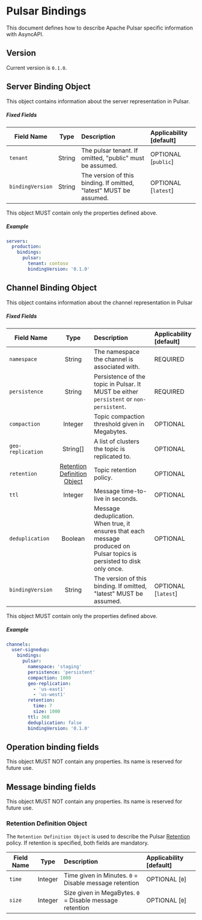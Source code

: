 # Pulsar Bindings
This document defines how to describe Apache Pulsar specific information with AsyncAPI.

<a name="version"></a>

## Version

Current version is `0.1.0`.

<a name="server"></a>
## Server Binding Object

This object contains information about the server representation in Pulsar.

##### Fixed Fields

Field Name | Type | Description | Applicability [default] |
---|:---:|:---|:---|
`tenant` | String | The pulsar tenant. If omitted, "public" must be assumed. | OPTIONAL [`public`] |
`bindingVersion` | String | The version of this binding. If omitted, "latest" MUST be assumed. | OPTIONAL [`latest`] |

This object MUST contain only the properties defined above.

##### Example

```yaml
servers:
  production:
    bindings:
      pulsar:
        tenant: contoso
        bindingVersion: '0.1.0'
```

<a name="channel"></a>
## Channel Binding Object
This object contains information about the channel representation in Pulsar

##### Fixed Fields

Field Name | Type | Description | Applicability [default] |
---|:---:|:---|:---|
`namespace` | String |  The namespace the channel is associated with. | REQUIRED |
`persistence` | String | Persistence of the topic in Pulsar. It MUST be either `persistent` or `non-persistent`. | REQUIRED |
`compaction`| Integer | Topic compaction threshold given in Megabytes. | OPTIONAL |
`geo-replication` | String[] | A list of clusters the topic is replicated to. | OPTIONAL |
`retention` | [Retention Definition Object](#retention-definition-object) | Topic retention policy.  | OPTIONAL |
`ttl` | Integer |  Message time-to-live in seconds. | OPTIONAL |
`deduplication` | Boolean | Message deduplication. When true, it ensures that each message produced on Pulsar topics is persisted to disk only once. | OPTIONAL |
`bindingVersion` | String | The version of this binding. If omitted, "latest" MUST be assumed. | OPTIONAL [`latest`] |

This object MUST contain only the properties defined above.

##### Example

```yaml
channels:
  user-signedup:
    bindings:
      pulsar:
        namespace: 'staging'
        persistence: 'persistent'
        compaction: 1000
        geo-replication:
          - 'us-east1'
          - 'us-west1'
        retention:
          time: 7
          size: 1000
        ttl: 360
        deduplication: false
        bindingVersion: '0.1.0'
```

<a name="operation"></a>
## Operation binding fields
This object MUST NOT contain any properties. Its name is reserved for future use.

<a name="message"></a>
## Message binding fields
This object MUST NOT contain any properties. Its name is reserved for future use.

<a name="retention-definition-object"></a>
### Retention Definition Object
The `Retention Definition Object` is used to describe the Pulsar [Retention](https://pulsar.apache.org/docs/cookbooks-retention-expiry/) policy. If retention is specified, both fields are mandatory.

Field Name | Type | Description | Applicability [default] |
---|:---:|:---|:---|
`time`|Integer| Time given in Minutes. `0` = Disable message retention | OPTIONAL [`0`]
`size`|Integer| Size given in MegaBytes. `0` = Disable message retention| OPTIONAL [`0`]
